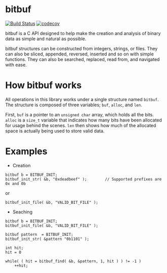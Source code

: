# bitbuf
[![Build Status](https://travis-ci.org/mkchoi212/bitbuf.svg?branch=master)](https://travis-ci.org/mkchoi212/bitbuf)
[![codecov](https://codecov.io/gh/mkchoi212/bitbuf/branch/master/graph/badge.svg)](https://codecov.io/gh/mkchoi212/bitbuf)

bitbuf is a C API designed to help make the creation and analysis of binary data as simple and natural as possible.

bitbuf structures can be constructed from integers, strings, or files.
They can also be sliced, appended, reversed, inserted and so on with simple functions.
They can also be searched, replaced, read from, and navigated with ease.

# How bitbuf works
All operations in this library works under a single structure named `bitbuf`. The structure is composed of three variables; `buf`, `alloc`, and `len`.

First, `buf` is a pointer to an `unsigned char` array, which holds all the bits. 
`alloc` is a `size_t` variable that indicates how many bits have been allocated for usage behind the scenes.
`len` then shows how much of the allocated space is actually being used to store valid data.

# Examples
- Creation
```
bitbuf b = BITBUF_INIT;
bitbuf_init_str( &b, "0xdeadbeef" );        // Supported prefixes are 0x and 0b
```
or

```
bitbuf_init_file( &b, "VALID_BIT_FILE" );
```

- Seaching
```
bitbuf b = BITBUF_INIT;
bitbuf_init_file( &b, "VALID_BIT_FILE" );

bitbuf pattern  = BITBUF_INIT;
bitbuf_init_str( &pattern "0b1101" );

int hit;
hit = 0

while( ( hit = bitbuf_find( &b, &pattern, 1, hit ) ) != -1 ) 
    ++hit;
```
